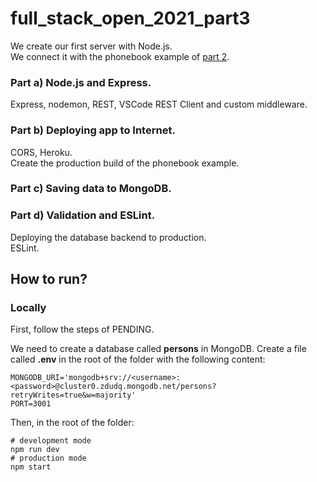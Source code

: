 # full_stack_open_2021_part3
 
We create our first server with Node.js.<br>
We connect it with the phonebook example of [part 2](https://github.com/dajimenezriv/full_stack_open_2021).

### Part a) Node.js and Express.
Express, nodemon, REST, VSCode REST Client and custom middleware.

### Part b) Deploying app to Internet.
CORS, Heroku.<br>
Create the production build of the phonebook example.

### Part c) Saving data to MongoDB.

### Part d) Validation and ESLint.
Deploying the database backend to production.<br>
ESLint.

## How to run?

### Locally

First, follow the steps of PENDING.

We need to create a database called <b>persons</b> in MongoDB.
Create a file called <b>.env</b> in the root of the folder with the following content:

```
MONGODB_URI='mongodb+srv://<username>:<password>@cluster0.zdudq.mongodb.net/persons?retryWrites=true&w=majority'
PORT=3001
```

Then, in the root of the folder:

```console
# development mode
npm run dev
# production mode
npm start
```

###
